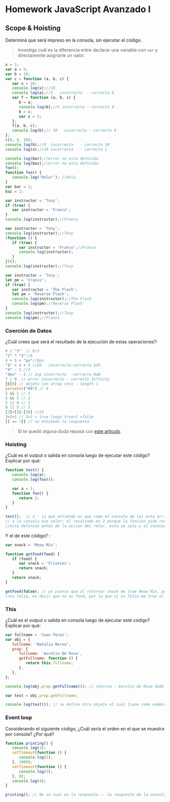 # Homework JavaScript Avanzado I

## Scope & Hoisting

Determiná que será impreso en la consola, sin ejecutar el código.

> Investiga cuál es la diferencia entre declarar una variable con `var` y directamente asignarle un valor.

```javascript
x = 1;
var a = 5;
var b = 10;
var c = function (a, b, c) {
   var x = 10;
   console.log(x);//10
   console.log(a);//5   incorrecta  - correcta 8
   var f = function (a, b, c) {
      b = a;
      console.log(b);//5 incorrecta - correcta 8
      b = c;
      var x = 5;
   };
   f(a, b, c);
   console.log(b);// 10   incorrecta - correcta 9
};
c(8, 9, 10);
console.log(b);//9  incorrecta   - correcta 10
console.log(x);//10 incorrecta   - correcta 1
```

```javascript
console.log(bar);//error no esta definida
console.log(baz);//error no esta definida
foo();
function foo() {
   console.log('Hola!'); //Hola
}
var bar = 1;
baz = 2;
```

```javascript
var instructor = 'Tony';
if (true) {
   var instructor = 'Franco';
}
console.log(instructor);//Franco
```

```javascript
var instructor = 'Tony';
console.log(instructor);//Tony
(function () {
   if (true) {
      var instructor = 'Franco';//Franco
      console.log(instructor);
   }
})();
console.log(instructor);//Tony
```

```javascript
var instructor = 'Tony';
let pm = 'Franco';
if (true) {
   var instructor = 'The Flash';
   let pm = 'Reverse Flash';
   console.log(instructor);//The Flash
   console.log(pm);//Reverse Flash
}
console.log(instructor);//Tony
console.log(pm);//Franco
```

### Coerción de Datos

¿Cuál crees que será el resultado de la ejecución de estas operaciones?:

```javascript
6 / "3"  // 6/3
"2" * "3"//6
4 + 5 + "px"//9px
"$" + 4 + 5 //$9   incorrecta-correcta $45
"4" - 2 //2
"4px" - 2 // 2xp incorrecta  -correcta NaN
7 / 0  // error incorrecto - correcto Infinity
{}[0] // objeto con array cero - length 1
parseInt("09") // 9 
5 && 2 // 5
2 && 5 // 2
5 || 0 // 5
0 || 5 // 5
[3]+[3]-[10] //23
3>2>1 // 3>2 = true luego true>1 =false
[] == ![] // no entiendo la respuesta 
```

> Si te quedó alguna duda repasá con [este artículo](http://javascript.info/tutorial/object-conversion).

### Hoisting

¿Cuál es el output o salida en consola luego de ejecutar este código? Explicar por qué:

```javascript
function test() {
   console.log(a);
   console.log(foo());

   var a = 1;
   function foo() {
      return 2;
   }
}

test();  // 2 - lo que entiendo es que como el console de (a) esta arriba de la variable definida de a, no trae
// a la consola ese valor; el resultado es 2 porque la funcion pide return para la funcion foo , y aunque 
//este definida antes de la accion del retur, esta se sale y al invocar la funcion con el console foo retorna 2.
```

Y el de este código? :

```javascript
var snack = 'Meow Mix';

function getFood(food) {
   if (food) {
      var snack = 'Friskies';
      return snack;
   }
   return snack;
}

getFood(false); // yo pienso que al retornar snack me trae Meow Mix, pues me dice que la funcion getFood 
//es falsa, es decir que no es food, por lo que si es falsa me trae el resultado de la variable.
```

### This

¿Cuál es el output o salida en consola luego de ejecutar esté código? Explicar por qué:

```javascript
var fullname = 'Juan Perez';
var obj = {
   fullname: 'Natalia Nerea',
   prop: {
      fullname: 'Aurelio De Rosa',
      getFullname: function () {
         return this.fullname;
      },
   },
};

console.log(obj.prop.getFullname()); // returna : Aurelio de Rosa dado que esta prinicpalmente dentro de prop y porop esta dentro de Obj.

var test = obj.prop.getFullname;

console.log(test()); // se define otro objeto el cual tiene como nombre test y una value el cual es otro objeto que contiene una funcion getfllname la cual retorna ths.fullname. Por lo que al buscar fullname dentro no lo encuentra, sale y encuenta a fullname q es una variable y retorna esta como this de este objeto.
```

### Event loop

Considerando el siguiente código, ¿Cuál sería el orden en el que se muestra por consola? ¿Por qué?

```javascript
function printing() {
   console.log(1);
   setTimeout(function () {
      console.log(2);
   }, 1000);
   setTimeout(function () {
      console.log(3);
   }, 0);
   console.log(4);
}

printing(); // No se cual es la respuesta -- la respuesta de la consola es 1 4 y luego 3 2. No se como explicarlo.
```
